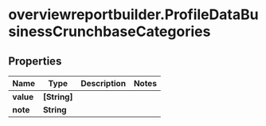 # overviewreportbuilder.ProfileDataBusinessCrunchbaseCategories

## Properties

Name | Type | Description | Notes
------------ | ------------- | ------------- | -------------
**value** | **[String]** |  | 
**note** | **String** |  | 


